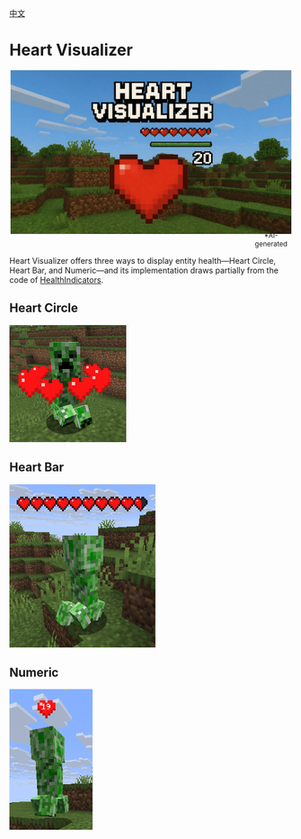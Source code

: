 [中文](README_CN.md)
# Heart Visualizer
<div style="text-align:center">
  <img src="res/Heart%20Visualizer_16_9.png" alt="mod"/>
  <p style="font-size: 12px; margin: -8px 2px 2px 430px; 0;">*AI-generated</p>
</div>

Heart Visualizer offers three ways to display entity health—Heart Circle, Heart Bar, and Numeric—and its implementation draws partially from the code of [HealthIndicators](https://github.com/AdyTech99/HealthIndicators).

## Heart Circle
![Circle.png](res/Circle.png)

## Heart Bar
![Bar.png](res/Bar.png)

## Numeric
![Numeric.png](res/Numeric.png)
